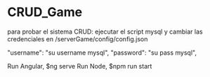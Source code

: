 # CRUD_Game
para probar el sistema CRUD:
ejecutar el script mysql
y cambiar las credenciales en /serverGame/config/config.json

"username": "su username mysql",
    "password": "su pass mysql",



Run Angular, $ng serve
Run Node, $npm run start 

